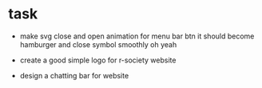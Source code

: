 # task 

- make svg close and open animation for menu bar btn 
it should become hamburger and close symbol smoothly oh yeah 

- create a good simple logo for r-society website 

- design a chatting bar for website 